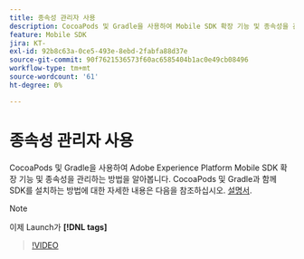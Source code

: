 ```yaml
---
title: 종속성 관리자 사용
description: CocoaPods 및 Gradle을 사용하여 Mobile SDK 확장 기능 및 종속성을 관리하는 방법을 알아봅니다.
feature: Mobile SDK
jira: KT-
exl-id: 92b8c63a-0ce5-493e-8ebd-2fabfa88d37e
source-git-commit: 90f7621536573f60ac6585404b1ac0e49cb08496
workflow-type: tm+mt
source-wordcount: '61'
ht-degree: 0%

---
```


# 종속성 관리자 사용

CocoaPods 및 Gradle을 사용하여 Adobe Experience Platform Mobile SDK 확장 기능 및 종속성을 관리하는 방법을 알아봅니다. CocoaPods 및 Gradle과 함께 SDK를 설치하는 방법에 대한 자세한 내용은 다음을 참조하십시오. [설명서](https://developer.adobe.com/client-sdks/documentation/getting-started/get-the-sdk/).

>[!NOTE]
>
> 이제 Launch가 **[!DNL tags]**

>[!VIDEO](https://video.tv.adobe.com/v/26263/?quality=12&learn=on)
